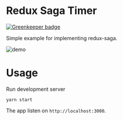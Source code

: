 Redux Saga Timer
===

[![Greenkeeper badge](https://badges.greenkeeper.io/tpai/redux-saga-timer.svg)](https://greenkeeper.io/)

Simple example for implementing redux-saga.

![demo](https://media.giphy.com/media/l1J9wzTabGT09H0xa/giphy.gif)

Usage
===

Run development server

```
yarn start
```

The app listen on `http://localhost:3000`.

